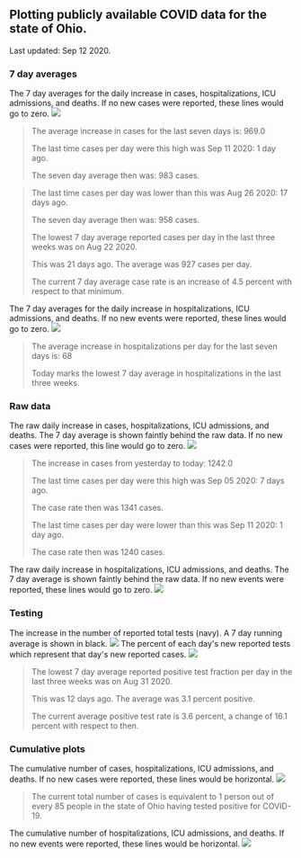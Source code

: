 ## Plotting publicly available COVID data for the state of Ohio. 

Last updated: Sep 12 2020. 

### 7 day averages
The 7 day averages for the daily increase in cases, hospitalizations, ICU admissions, and deaths. If no new cases were reported, these lines would go to zero.
![](7dayaverage_cases.png)

>The average increase in cases for the last seven days is: 969.0
>
>The last time cases per day were this high was Sep 11 2020: 1 day ago.
>
>The seven day average then was: 983 cases.

>
>The last time cases per day was lower than this was Aug 26 2020: 17 days ago.
>
>The seven day average then was: 958 cases.
>
>The lowest 7 day average reported cases per day in the last three weeks was on Aug 22 2020.
>
>This was 21 days ago. The average was 927 cases per day.
>
>The current 7 day average case rate is an increase of 4.5 percent with respect to that minimum.

The 7 day averages for the daily increase in hospitalizations, ICU admissions, and deaths. If no new events were reported, these lines would go to zero.
![](7dayaverage_hospital.png)

>The average increase in hospitalizations per day for the last seven days is: 68
>
>Today marks the lowest 7 day average in hospitalizations in the last three weeks.

### Raw data
The raw daily increase in cases, hospitalizations, ICU admissions, and deaths. The 7 day average is shown faintly behind the raw data. If no new cases were reported, this line would go to zero.
![](DailyCases.png)

>The increase in cases from yesterday to today: 1242.0 
>
>The last time cases per day were this high was Sep 05 2020: 7 days ago. 
>
>The case rate then was 1341 cases.
>
>The last time cases per day were lower than this was Sep 11 2020: 1 day ago. 
>
>The case rate then was 1240 cases.

The raw daily increase in hospitalizations, ICU admissions, and deaths. The 7 day average is shown faintly behind the raw data. If no new events were reported, these lines would go to zero.
![](DailyHospitalizations.png)

### Testing

The increase in the number of reported total tests (navy). A 7 day running average is shown in black.
![](DailyTests.png)
The percent of each day's new reported tests which represent that day's new reported cases.
![](percentpositive_tests.png)

>The lowest 7 day average reported positive test fraction per day in the last three weeks was on Aug 31 2020.
>
>This was 12 days ago. The average was 3.1 percent positive. 
>
>The current average positive test rate is 3.6 percent, a change of 16.1 percent with respect to then. 

### Cumulative plots
The cumulative number of cases, hospitalizations, ICU admissions, and deaths. If no new cases were reported, these lines would be horizontal.
![](Cases.png)

>The current total number of cases is equivalent to 1 person out of every 85 people in the state of Ohio having tested positive for COVID-19.

The cumulative number of hospitalizations, ICU admissions, and deaths. If no new events were reported, these lines would be horizontal.
![](Hospitalizations.png)
